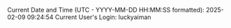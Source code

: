 Current Date and Time (UTC - YYYY-MM-DD HH:MM:SS formatted): 2025-02-09 09:24:54
Current User's Login: luckyaiman
